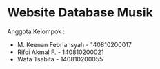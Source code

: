 # Website Database Musik

Anggota Kelompok :
- M. Keenan Febriansyah - 140810200017
- Rifqi Akmal F. - 140810200021
- Wafa Tsabita - 140810200055